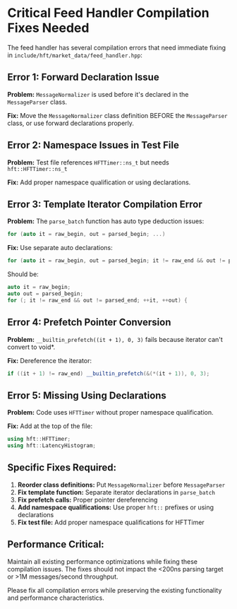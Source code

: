# Critical Feed Handler Compilation Fixes Needed

The feed handler has several compilation errors that need immediate fixing in `include/hft/market_data/feed_handler.hpp`:

## Error 1: Forward Declaration Issue
**Problem:** `MessageNormalizer` is used before it's declared in the `MessageParser` class.

**Fix:** Move the `MessageNormalizer` class definition BEFORE the `MessageParser` class, or use forward declarations properly.

## Error 2: Namespace Issues in Test File
**Problem:** Test file references `HFTTimer::ns_t` but needs `hft::HFTTimer::ns_t`

**Fix:** Add proper namespace qualification or using declarations.

## Error 3: Template Iterator Compilation Error
**Problem:** The `parse_batch` function has auto type deduction issues:
```cpp
for (auto it = raw_begin, out = parsed_begin; ...)
```

**Fix:** Use separate auto declarations:
```cpp
for (auto it = raw_begin, out = parsed_begin; it != raw_end && out != parsed_end; ++it, ++out) {
```
Should be:
```cpp
auto it = raw_begin;
auto out = parsed_begin;
for (; it != raw_end && out != parsed_end; ++it, ++out) {
```

## Error 4: Prefetch Pointer Conversion
**Problem:** `__builtin_prefetch((it + 1), 0, 3)` fails because iterator can't convert to void*.

**Fix:** Dereference the iterator:
```cpp
if ((it + 1) != raw_end) __builtin_prefetch(&(*(it + 1)), 0, 3);
```

## Error 5: Missing Using Declarations
**Problem:** Code uses `HFTTimer` without proper namespace qualification.

**Fix:** Add at the top of the file:
```cpp
using hft::HFTTimer;
using hft::LatencyHistogram;
```

## Specific Fixes Required:

1. **Reorder class definitions:** Put `MessageNormalizer` before `MessageParser`
2. **Fix template function:** Separate iterator declarations in `parse_batch`
3. **Fix prefetch calls:** Proper pointer dereferencing
4. **Add namespace qualifications:** Use proper `hft::` prefixes or using declarations
5. **Fix test file:** Add proper namespace qualifications for HFTTimer

## Performance Critical:
Maintain all existing performance optimizations while fixing these compilation issues. The fixes should not impact the <200ns parsing target or >1M messages/second throughput.

Please fix all compilation errors while preserving the existing functionality and performance characteristics.
